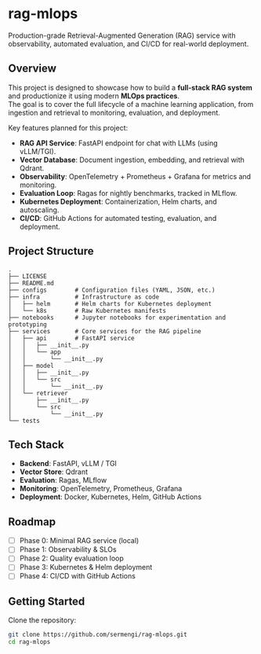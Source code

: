 # rag-mlops

Production-grade Retrieval-Augmented Generation (RAG) service with observability, automated evaluation, and CI/CD for real-world deployment.

## Overview

This project is designed to showcase how to build a **full-stack RAG system** and productionize it using modern **MLOps practices**.  
The goal is to cover the full lifecycle of a machine learning application, from ingestion and retrieval to monitoring, evaluation, and deployment.

Key features planned for this project:
- **RAG API Service**: FastAPI endpoint for chat with LLMs (using vLLM/TGI).
- **Vector Database**: Document ingestion, embedding, and retrieval with Qdrant.
- **Observability**: OpenTelemetry + Prometheus + Grafana for metrics and monitoring.
- **Evaluation Loop**: Ragas for nightly benchmarks, tracked in MLflow.
- **Kubernetes Deployment**: Containerization, Helm charts, and autoscaling.
- **CI/CD**: GitHub Actions for automated testing, evaluation, and deployment.

## Project Structure
```text
.
├── LICENSE
├── README.md
├── configs        # Configuration files (YAML, JSON, etc.)
├── infra          # Infrastructure as code
│   ├── helm       # Helm charts for Kubernetes deployment
│   └── k8s        # Raw Kubernetes manifests
├── notebooks      # Jupyter notebooks for experimentation and prototyping
├── services       # Core services for the RAG pipeline
│   ├── api        # FastAPI service
│   │   ├── __init__.py
│   │   └── app
│   │       └── __init__.py
│   ├── model
│   │   ├── __init__.py
│   │   └── src
│   │       └── __init__.py
│   └── retriever
│       ├── __init__.py
│       └── src
│           └── __init__.py
└── tests
```

## Tech Stack

- **Backend**: FastAPI, vLLM / TGI  
- **Vector Store**: Qdrant  
- **Evaluation**: Ragas, MLflow  
- **Monitoring**: OpenTelemetry, Prometheus, Grafana  
- **Deployment**: Docker, Kubernetes, Helm, GitHub Actions  

## Roadmap

- [ ] Phase 0: Minimal RAG service (local)  
- [ ] Phase 1: Observability & SLOs  
- [ ] Phase 2: Quality evaluation loop  
- [ ] Phase 3: Kubernetes & Helm deployment  
- [ ] Phase 4: CI/CD with GitHub Actions  

## Getting Started

Clone the repository:
```bash
git clone https://github.com/sermengi/rag-mlops.git
cd rag-mlops
